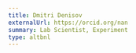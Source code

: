 ```yaml
---
title: Dmitri Denisov
externalUrl: https://orcid.org/nan
summary: Lab Scientist, Experiment
type: altbnl
---
```

